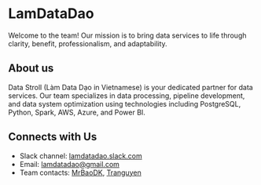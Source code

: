 # LamDataDao

Welcome to the team! Our mission is to bring data services to life through clarity, benefit, professionalism, and adaptability.

## About us

Data Stroll (Làm Data Dạo in Vietnamese) is your dedicated partner for data services. Our team specializes in data processing, pipeline development, and data system optimization using technologies including PostgreSQL, Python, Spark, AWS, Azure, and Power BI.

## Connects with Us

- Slack channel: [lamdatadao.slack.com](https://lamdatadao.slack.com)
- Email: [lamdatadao@gmail.com](mailto:lamdatadao@gmail.com)
- Team contacts: [MrBaoDK](github.com/MrBaoDK), [Tranguyen](github.com/tranguyen)
